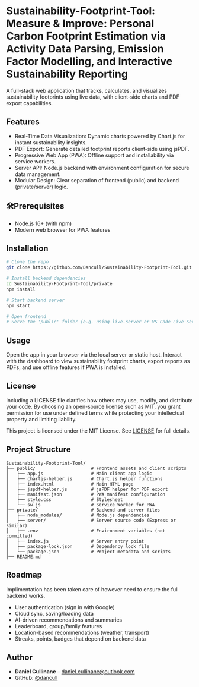 # Sustainability-Footprint-Tool: Measure & Improve: Personal Carbon Footprint Estimation via Activity Data Parsing, Emission Factor Modelling, and Interactive Sustainability Reporting

A full-stack web application that tracks, calculates, and visualizes sustainability footprints using live data, with client-side charts and PDF export capabilities.

## Features

* Real-Time Data Visualization: Dynamic charts powered by Chart.js for instant sustainability insights.
* PDF Export: Generate detailed footprint reports client-side using jsPDF.
* Progressive Web App (PWA): Offline support and installability via service workers.
* Server API: Node.js backend with environment configuration for secure data management.
* Modular Design: Clear separation of frontend (public) and backend (private/server) logic.

## 🛠Prerequisites

* Node.js 16+ (with npm)
* Modern web browser for PWA features

## Installation

```bash
# Clone the repo
git clone https://github.com/Dancull/Sustainability-Footprint-Tool.git

# Install backend dependencies
cd Sustainability-Footprint-Tool/private
npm install

# Start backend server
npm start

# Open frontend
# Serve the 'public' folder (e.g. using live-server or VS Code Live Server)
```

## Usage

Open the app in your browser via the local server or static host. Interact with the dashboard to view sustainability footprint charts, export reports as PDFs, and use offline features if PWA is installed.

## License

Including a LICENSE file clarifies how others may use, modify, and distribute your code. By choosing an open-source license such as MIT, you grant permission for use under defined terms while protecting your intellectual property and limiting liability.

This project is licensed under the MIT License. See [LICENSE](LICENSE) for full details.

## Project Structure

```plaintext
Sustainability-Footprint-Tool/
├── public/                     # Frontend assets and client scripts
│   ├── app.js                  # Main client app logic
│   ├── chartjs-helper.js       # Chart.js helper functions
│   ├── index.html              # Main HTML page
│   ├── jspdf-helper.js         # jsPDF helper for PDF export
│   ├── manifest.json           # PWA manifest configuration
│   ├── style.css               # Stylesheet
│   └── sw.js                   # Service Worker for PWA
├── private/                    # Backend and server files
│   ├── node_modules/           # Node.js dependencies
│   ├── server/                 # Server source code (Express or similar)
│   ├── .env                    # Environment variables (not committed)
│   ├── index.js                # Server entry point
│   ├── package-lock.json       # Dependency lock file
│   └── package.json            # Project metadata and scripts
├── README.md                   
```

## Roadmap
Implimentation has been taken care of however need to ensure the full backend works. 

* User authentication (sign in with Google)
* Cloud sync, saving/loading data
* AI-driven recommendations and summaries
* Leaderboard, group/family features
* Location-based recommendations (weather, transport)
* Streaks, points, badges that depend on backend data

## Author

* **Daniel Cullinane** – [daniel.cullinane@outlook.com](mailto:daniel.cullinane@outlook.com)
* GitHub: [@dancull](https://github.com/dancull)
